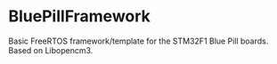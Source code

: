 # BluePillFramework
Basic FreeRTOS framework/template for the STM32F1 Blue Pill boards. Based on Libopencm3.
